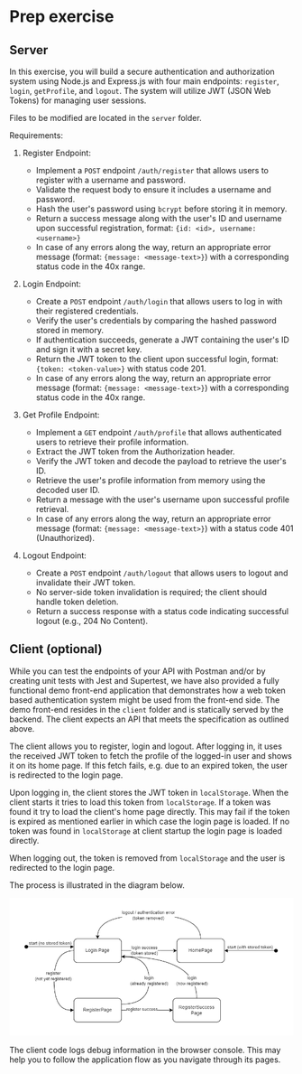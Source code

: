 # Prep exercise

## Server

In this exercise, you will build a secure authentication and authorization system using Node.js and Express.js with four main endpoints: `register`, `login`, `getProfile`, and `logout`. The system will utilize JWT (JSON Web Tokens) for managing user sessions.

Files to be modified are located in the `server` folder.

Requirements:

1. Register Endpoint:

   - Implement a `POST` endpoint `/auth/register` that allows users to register with a username and password.
   - Validate the request body to ensure it includes a username and password.
   - Hash the user's password using `bcrypt` before storing it in memory.
   - Return a success message along with the user's ID and username upon successful registration, format: `{id: <id>, username: <username>}`
   - In case of any errors along the way, return an appropriate error message (format: `{message: <message-text>}`) with a corresponding status code in the 40x range.

1. Login Endpoint:

   - Create a `POST` endpoint `/auth/login` that allows users to log in with their registered credentials.
   - Verify the user's credentials by comparing the hashed password stored in memory.
   - If authentication succeeds, generate a JWT containing the user's ID and sign it with a secret key.
   - Return the JWT token to the client upon successful login, format: `{token: <token-value>}` with status code 201.
   - In case of any errors along the way, return an appropriate error message (format: `{message: <message-text>}`) with a corresponding status code in the 40x range.

1. Get Profile Endpoint:

   - Implement a `GET` endpoint `/auth/profile` that allows authenticated users to retrieve their profile information.
   - Extract the JWT token from the Authorization header.
   - Verify the JWT token and decode the payload to retrieve the user's ID.
   - Retrieve the user's profile information from memory using the decoded user ID.
   - Return a message with the user's username upon successful profile retrieval.
   - In case of any errors along the way, return an appropriate error message (format: `{message: <message-text>}`) with a status code 401 (Unauthorized).

1. Logout Endpoint:

   - Create a `POST` endpoint `/auth/logout` that allows users to logout and invalidate their JWT token.
   - No server-side token invalidation is required; the client should handle token deletion.
   - Return a success response with a status code indicating successful logout (e.g., 204 No Content).

## Client (optional)

While you can test the endpoints of your API with Postman and/or by creating unit tests with Jest and Supertest, we have also provided a fully functional demo front-end application that demonstrates how a web token based authentication system might be used from the front-end side. The demo front-end resides in the `client` folder and is statically served by the backend. The client expects an API that meets the specification as outlined above.

The client allows you to register, login and logout. After logging in, it uses the received JWT token to fetch the profile of the logged-in user and shows it on its home page. If this fetch fails, e.g. due to an expired token, the user is redirected to the login page.

Upon logging in, the client stores the JWT token in `localStorage`. When the client starts it tries to load this token from `localStorage`. If a token was found it try to load the client's home page directly. This may fail if the token is expired as mentioned earlier in which case the login page is loaded. If no token was found in `localStorage` at client startup the login page is loaded directly.

When logging out, the token is removed from `localStorage` and the user is redirected to the login page.

The process is illustrated in the diagram below.

![client-date-diagram](./assets/client-state-diagram.png)

The client code logs debug information in the browser console. This may help you to follow the application flow as you navigate through its pages.
